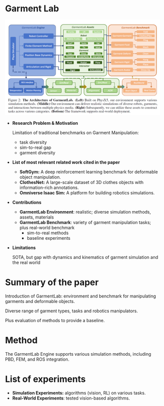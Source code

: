 # Garment Lab

![{1093EB69-37C7-4A97-8291-B84CFF12B031}.png](Review%20Presentation%202c2dee58feba4b4ba7c4f706f25c8c2f/1093EB69-37C7-4A97-8291-B84CFF12B031.png)

- **Research Problem & Motivation**
    
    Limitation of traditional benchmarks on Garment Manipulation:
    
    - task diversity
    - sim-to-real gap
    - garment diversity
    
- **List of most relevant related work cited in the paper**
    - **SoftGym:** A deep reinforcement learning benchmark for deformable object manipulation.
    - **ClothesNet:** A large-scale dataset of 3D clothes objects with information-rich annotations.
    - **Omniverse Isaac Sim:** A platform for building robotics simulations.
- **Contributions**
    - **GarmentLab Environment**: realistic; diverse simulation methods, assets, materials
    - **GarmentLab Benchmark**: variety of garment manipulation tasks; plus real-world benchmark
        - sim-to-real methods
        - baseline experiments
- **Limitations**
    
    SOTA, but gap with dynamics and kinematics of garment simulation and the real world
    

# Summary of the paper

Introduction of GarmentLab: environment and benchmark for manipulating garments and deformable objects.

Diverse range of garment types, tasks and robotics manipulators.

Plus evaluation of methods to provide a baseline.

# Method

The GarmentLab Engine supports various simulation methods, including PBD, FEM, and ROS integration. 

# List of experiments

- **Simulation Experiments:** algorithms (vision, RL) on various tasks.
- **Real-World Experiments**: tested vision-based algorithms.
